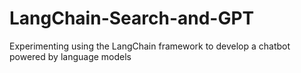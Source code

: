 # LangChain-Search-and-GPT
Experimenting using the LangChain framework to develop a chatbot powered by language models
